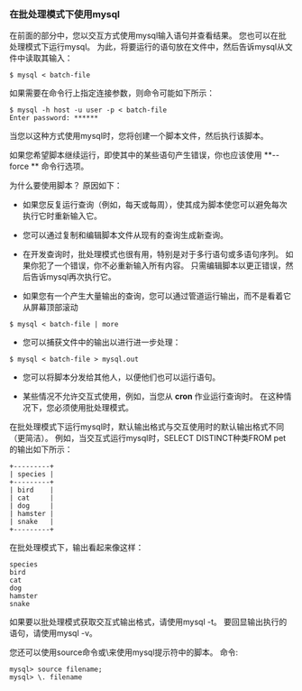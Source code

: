 ### 在批处理模式下使用mysql

在前面的部分中，您以交互方式使用mysql输入语句并查看结果。 您也可以在批处理模式下运行mysql。 为此，将要运行的语句放在文件中，然后告诉mysql从文件中读取其输入：

```
$ mysql < batch-file
```

如果需要在命令行上指定连接参数，则命令可能如下所示：

```
$ mysql -h host -u user -p < batch-file
Enter password: ******
```

当您以这种方式使用mysql时，您将创建一个脚本文件，然后执行该脚本。

如果您希望脚本继续运行，即使其中的某些语句产生错误，你也应该使用 **--force ** 命令行选项。

为什么要使用脚本？ 原因如下：

* 如果您反复运行查询（例如，每天或每周），使其成为脚本使您可以避免每次执行它时重新输入它。

* 您可以通过复制和编辑脚本文件从现有的查询生成新查询。

* 在开发查询时，批处理模式也很有用，特别是对于多行语句或多语句序列。 如果你犯了一个错误，你不必重新输入所有内容。 只需编辑脚本以更正错误，然后告诉mysql再次执行它。

* 如果您有一个产生大量输出的查询，您可以通过管道运行输出，而不是看着它从屏幕顶部滚动

```
$ mysql < batch-file | more
```

* 您可以捕获文件中的输出以进行进一步处理：

```
$ mysql < batch-file > mysql.out
```

* 您可以将脚本分发给其他人，以便他们也可以运行语句。 

* 某些情况不允许交互式使用，例如，当您从 **cron** 作业运行查询时。 在这种情况下，您必须使用批处理模式。

在批处理模式下运行mysql时，默认输出格式与交互使用时的默认输出格式不同（更简洁）。 例如，当交互式运行mysql时，SELECT DISTINCT种类FROM pet的输出如下所示：

```
+---------+
| species |
+---------+
| bird    |
| cat     |
| dog     |
| hamster |
| snake   |
+---------+
```

在批处理模式下，输出看起来像这样：

```
species
bird
cat
dog
hamster
snake
```

如果要以批处理模式获取交互式输出格式，请使用mysql -t。 要回显输出执行的语句，请使用mysql -v。

您还可以使用source命令或\来使用mysql提示符中的脚本。 命令:

```
mysql> source filename;
mysql> \. filename
```



